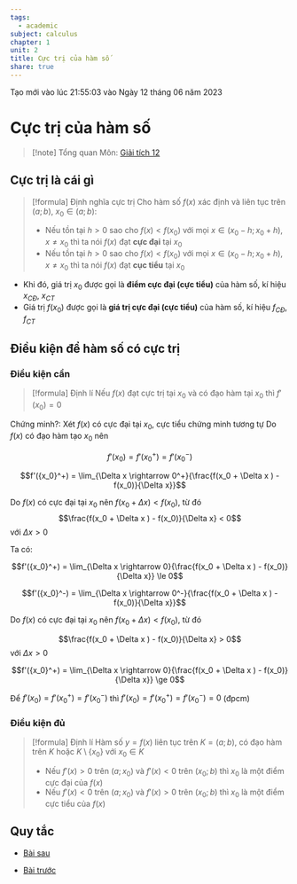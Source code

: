 ```yaml
---
tags:
  - academic
subject: calculus
chapter: 1
unit: 2
title: Cực trị của hàm số
share: true
---
```




Tạo mới vào lúc 21:55:03 vào Ngày 12 tháng 06 năm 2023

# Cực trị của hàm số

>[!note] Tổng quan
>Môn: [Giải tích 12](101_12_01_giai_tich.md)

## Cực trị là cái gì
>[!formula] Định nghĩa cực trị
>Cho hàm số $f(x)$ xác định và liên tục trên $(a;b)$, $x_0 \in (a;b)$:
>- Nếu tồn tại $h>0$ sao cho $f(x)<f(x_0)$ với mọi $x \in (x_0-h;x_0+h), x\neq x_0$ thì ta nói $f(x)$ đạt **cực đại** tại $x_0$
>- Nếu tồn tại $h>0$ sao cho $f(x)<f(x_0)$ với mọi $x \in (x_0-h;x_0+h), x \neq x_0$ thì ta nói $f(x)$ đạt **cục tiểu** tại $x_0$

- Khi đó, giá trị $x_0$ được gọi là **điểm cực đại (cực tiểu)** của hàm số, kí hiệu $x_{CĐ}$, $x_{CT}$
- Giá trị $f(x_0)$ được gọi là **giá trị cực đại (cực tiểu)** của hàm số, kí hiệu $f_{CĐ}$, $f_{CT}$

## Điều kiện để hàm số có cực trị
### Điều kiện cần

>[!formula] Định lí
>Nếu $f(x)$ đạt cực trị tại $x_0$ và có đạo hàm tại $x_0$ thì $f'(x_0) = 0$

Chứng minh?: Xét $f(x)$ có cực đại tại $x_0$, cực tiểu chứng minh tương tự
Do $f(x)$ có đạo hàm tạo $x_0$ nên

$$f'(x_0) = f'({x_0}^+) = f'({x_0}^-)$$

$$f'({x_0}^+) = \lim_{\Delta x \rightarrow 0^+}{\frac{f(x_0 + \Delta x ) - f(x_0)}{\Delta x}}$$

Do $f(x)$ có cực đại tại $x_0$ nên $f(x_0 + \Delta x) < f(x_0)$, từ đó
$$\frac{f(x_0 + \Delta x ) - f(x_0)}{\Delta x} < 0$$ với $\Delta x >0$

Ta có:

$$f'({x_0}^+) = \lim_{\Delta x \rightarrow 0}{\frac{f(x_0 + \Delta x ) - f(x_0)}{\Delta x}} \le 0$$

$$f'({x_0}^-) = \lim_{\Delta x \rightarrow 0^-}{\frac{f(x_0 + \Delta x ) - f(x_0)}{\Delta x}}$$

Do $f(x)$ có cực đại tại $x_0$ nên $f(x_0 + \Delta x) < f(x_0)$, từ đó

$$\frac{f(x_0 + \Delta x ) - f(x_0)}{\Delta x} > 0$$ với $\Delta x >0$

$$f'({x_0}^+) = \lim_{\Delta x \rightarrow 0}{\frac{f(x_0 + \Delta x ) - f(x_0)}{\Delta x}} \ge 0$$

Để $f'(x_0) = f'({x_0}^+) = f'({x_0}^-)$ thì $f'(x_0)  = f'({x_0}^+) = f'({x_0}^-)=0$ (đpcm)

### Điều kiện đủ

>[!formula] Định lí
>Hàm số $y=f(x)$ liên tục trên $K = (a;b)$, có đạo hàm trên $K$ hoặc $K\setminus \{x_0\}$ với $x_0 \in K$
>- Nếu $f'(x) > 0$ trên $(a;x_0)$ và $f'(x)<0$ trên $(x_0;b)$ thì $x_0$ là một điểm cực đại của $f(x)$
>- Nếu $f'(x) < 0$ trên $(a;x_0)$ và $f'(x)>0$ trên $(x_0;b)$ thì $x_0$ là một điểm cực tiểu của $f(x)$

## Quy tắc


- [Bài sau](3_gtnn_gtln.md)


- [Bài trước](./1_tinh_don_dieu.md)

